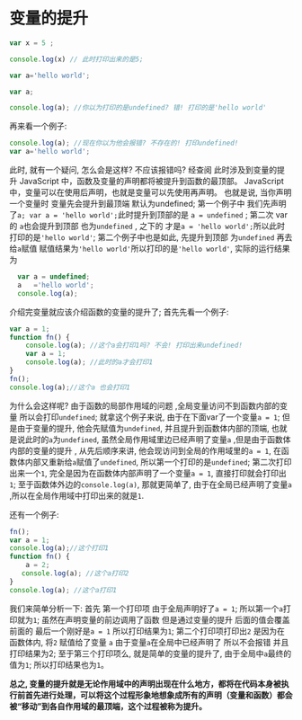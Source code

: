 # 变量的提升

```javascript
var x = 5 ;

console.log(x) // 此时打印出来的是5;

var a='hello world';

var a;

console.log(a); //你以为打印的是undefined? 错! 打印的是'hello world'

```

再来看一个例子:

```javascript
console.log(a); //现在你以为他会报错? 不存在的! 打印undefined!
var a='hello world';
```

此时, 就有一个疑问, 怎么会是这样?
不应该报错吗?
经查阅 此时涉及到变量的提升
JavaScript 中，函数及变量的声明都将被提升到函数的最顶部。
JavaScript 中，变量可以在使用后声明，也就是变量可以先使用再声明。
也就是说, 当你声明一个变量时 变量先会提升到最顶端 默认为undefined;
   第一个例子中 我们先声明了`a; var a = 'hello world';`此时提升到顶部的是
  `a = undefined` ;
 第二次 var 的 `a`也会提升到顶部 也为`undefined` , 之下的 才是`a = 'hello world';`所以此时打印的是`'hello world'`;
     第二个例子中也是如此, 先提升到顶部 为`undefined` 再去给`a`赋值 赋值结果为`'hello world'`所以打印的是`'hello world'`,
  实际的运行结果为

  ```javascript
    var a = undefined;
    a   ='hello world';
    console.log(a);
  ```

介绍完变量就应该介绍函数的变量的提升了;
首先先看一个例子:

```javascript
var a = 1;
function fn() {
    console.log(a); //这个a会打印1吗? 不会! 打印出来undefined!
    var a = 1;
    console.log(a); //此时的a才会打印1
}
fn();
console.log(a);//这个a 也会打印1
```

为什么会这样呢?
  由于函数的局部作用域的问题 ,全局变量访问不到函数内部的变量 所以会打印`undefined`; 就拿这个例子来说, 由于在下面var了一个变量`a = 1`; 但是由于变量的提升, 他会先赋值为`undefined`, 并且提升到函数体内部的顶端, 也就是说此时的`a`为`undefined`, 虽然全局作用域里边已经声明了变量`a` ,但是由于函数体内部的变量的提升 , 从先后顺序来讲, 他会现访问到全局的作用域里的`a = 1`, 在函数体内部又重新给`a`赋值了`undefined`, 所以第一个打印的是`undefined`; 第二次打印出来一个`1`, 完全是因为在函数体内部声明了一个变量`a = 1`, 直接打印就会打印出`1`; 至于函数体外边的`console.log(a)`, 那就更简单了, 由于在全局已经声明了变量`a` ,所以在全局作用域中打印出来的就是`1`.
  
还有一个例子:

```javascript
fn();
var a = 1;
console.log(a);//这个打印1
function fn() {
    a = 2;
   console.log(a); //这个a打印2
}
console.log(a); //这个a打印1
```

  我们来简单分析一下:
    首先 第一个打印项 由于全局声明好了`a = 1`; 所以第一个`a`打印就为`1`;
虽然在声明变量的前边调用了函数 但是通过变量的提升 后面的值会覆盖前面的 最后一个刚好是`a = 1` 所以打印结果为`1`;
    第二个打印项打印出`2` 是因为在函数体内, 将`2` 赋值给了变量 `a` 由于变量`a`在全局中已经声明了 所以不会报错 并且打印结果为2;
    至于第三个打印项么, 就是简单的变量的提升了, 由于全局中`a`最终的值为`1`; 所以打印结果也为`1`。

**总之, 变量的提升就是无论作用域中的声明出现在什么地方，都将在代码本身被执行前首先进行处理，可以将这个过程形象地想象成所有的声明（变量和函数）都会被“移动”到各自作用域的最顶端，这个过程被称为提升。**
